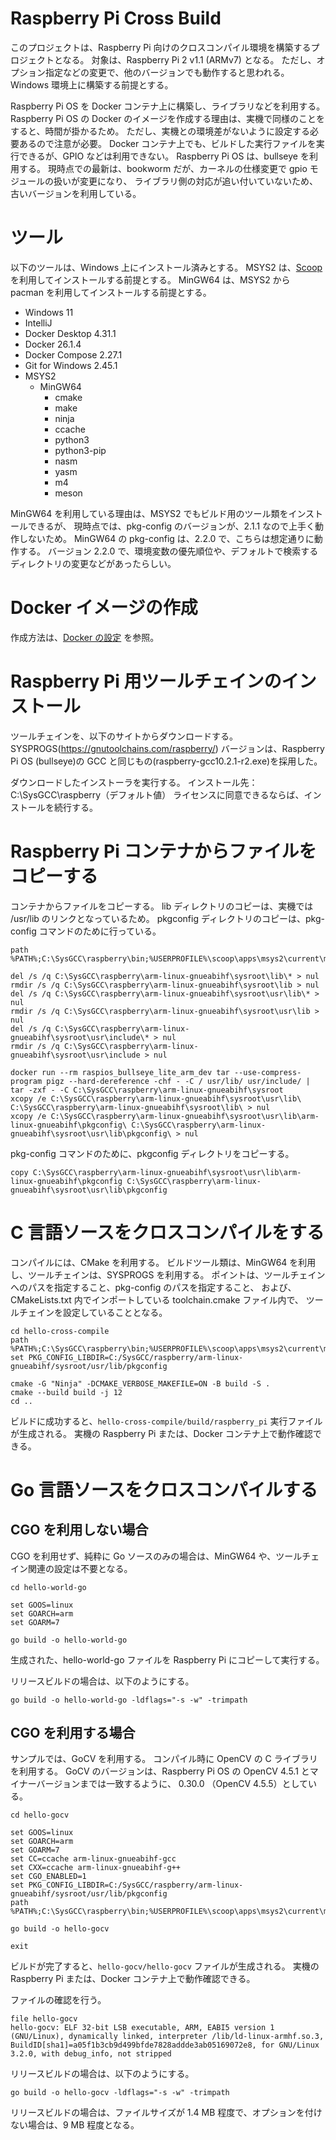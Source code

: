 # Raspberry Pi Cross Build

このプロジェクトは、Raspberry Pi 向けのクロスコンパイル環境を構築するプロジェクトとなる。
対象は、Raspberry Pi 2 v1.1 (ARMv7) となる。
ただし、オプション指定などの変更で、他のバージョンでも動作すると思われる。
Windows 環境上に構築する前提とする。

Raspberry Pi OS を Docker コンテナ上に構築し、ライブラリなどを利用する。
Raspberry Pi OS の Docker のイメージを作成する理由は、実機で同様のことをすると、時間が掛かるため。
ただし、実機との環境差がないように設定する必要あるので注意が必要。
Docker コンテナ上でも、ビルドした実行ファイルを実行できるが、GPIO などは利用できない。
Raspberry Pi OS は、bullseye を利用する。
現時点での最新は、bookworm だが、カーネルの仕様変更で gpio モジュールの扱いが変更になり、
ライブラリ側の対応が追い付いていないため、古いバージョンを利用している。

# ツール

以下のツールは、Windows 上にインストール済みとする。
MSYS2 は、[Scoop](https://scoop.sh/) を利用してインストールする前提とする。
MinGW64 は、MSYS2 から pacman を利用してインストールする前提とする。

- Windows 11
- IntelliJ
- Docker Desktop 4.31.1
- Docker 26.1.4
- Docker Compose 2.27.1
- Git for Windows 2.45.1
- MSYS2
  - MinGW64
    - cmake
    - make
    - ninja
    - ccache
    - python3
    - python3-pip
    - nasm
    - yasm
    - m4
    - meson

MinGW64 を利用している理由は、MSYS2 でもビルド用のツール類をインストールできるが、
現時点では、pkg-config のバージョンが、2.1.1 なので上手く動作しないため。
MinGW64 の pkg-config は、2.2.0 で、こちらは想定通りに動作する。
バージョン 2.2.0 で、環境変数の優先順位や、デフォルトで検索するディレクトリの変更などがあったらしい。

# Docker イメージの作成

作成方法は、[Docker の設定](docker/README.md) を参照。

# Raspberry Pi 用ツールチェインのインストール

ツールチェインを、以下のサイトからダウンロードする。
SYSPROGS(https://gnutoolchains.com/raspberry/)
バージョンは、Raspberry Pi OS (bullseye)の GCC と同じもの(raspberry-gcc10.2.1-r2.exe)を採用した。

ダウンロードしたインストーラを実行する。
インストール先： C:\SysGCC\raspberry（デフォルト値）
ライセンスに同意できるならば、インストールを続行する。

# Raspberry Pi コンテナからファイルをコピーする

コンテナからファイルをコピーする。
lib ディレクトリのコピーは、実機では /usr/lib のリンクとなっているため。
pkgconfig ディレクトリのコピーは、pkg-config コマンドのために行っている。

```
path %PATH%;C:\SysGCC\raspberry\bin;%USERPROFILE%\scoop\apps\msys2\current\mingw64\bin

del /s /q C:\SysGCC\raspberry\arm-linux-gnueabihf\sysroot\lib\* > nul
rmdir /s /q C:\SysGCC\raspberry\arm-linux-gnueabihf\sysroot\lib > nul
del /s /q C:\SysGCC\raspberry\arm-linux-gnueabihf\sysroot\usr\lib\* > nul
rmdir /s /q C:\SysGCC\raspberry\arm-linux-gnueabihf\sysroot\usr\lib > nul
del /s /q C:\SysGCC\raspberry\arm-linux-gnueabihf\sysroot\usr\include\* > nul
rmdir /s /q C:\SysGCC\raspberry\arm-linux-gnueabihf\sysroot\usr\include > nul

docker run --rm raspios_bullseye_lite_arm_dev tar --use-compress-program pigz --hard-dereference -chf - -C / usr/lib/ usr/include/ | tar -zxf - -C C:\SysGCC\raspberry\arm-linux-gnueabihf\sysroot
xcopy /e C:\SysGCC\raspberry\arm-linux-gnueabihf\sysroot\usr\lib\ C:\SysGCC\raspberry\arm-linux-gnueabihf\sysroot\lib\ > nul
xcopy /e C:\SysGCC\raspberry\arm-linux-gnueabihf\sysroot\usr\lib\arm-linux-gnueabihf\pkgconfig\ C:\SysGCC\raspberry\arm-linux-gnueabihf\sysroot\usr\lib\pkgconfig\ > nul
```

pkg-config コマンドのために、pkgconfig ディレクトリをコピーする。

```
copy C:\SysGCC\raspberry\arm-linux-gnueabihf\sysroot\usr\lib\arm-linux-gnueabihf\pkgconfig C:\SysGCC\raspberry\arm-linux-gnueabihf\sysroot\usr\lib\pkgconfig
```

# C 言語ソースをクロスコンパイルをする

コンパイルには、CMake を利用する。
ビルドツール類は、MinGW64 を利用し、ツールチェインは、SYSPROGS を利用する。
ポイントは、ツールチェインへのパスを指定すること、pkg-config のパスを指定すること、
および、CMakeLists.txt 内でインポートしている toolchain.cmake ファイル内で、
ツールチェインを設定していることとなる。

```
cd hello-cross-compile
path %PATH%;C:\SysGCC\raspberry\bin;%USERPROFILE%\scoop\apps\msys2\current\mingw64\bin
set PKG_CONFIG_LIBDIR=C:/SysGCC/raspberry/arm-linux-gnueabihf/sysroot/usr/lib/pkgconfig

cmake -G "Ninja" -DCMAKE_VERBOSE_MAKEFILE=ON -B build -S .
cmake --build build -j 12
cd ..
```

ビルドに成功すると、`hello-cross-compile/build/raspberry_pi` 実行ファイルが生成される。
実機の Raspberry Pi または、Docker コンテナ上で動作確認できる。 

# Go 言語ソースをクロスコンパイルする

## CGO を利用しない場合

CGO を利用せず、純粋に Go ソースのみの場合は、MinGW64 や、ツールチェイン関連の設定は不要となる。

```
cd hello-world-go

set GOOS=linux
set GOARCH=arm
set GOARM=7

go build -o hello-world-go
```

生成された、hello-world-go ファイルを Raspberry Pi にコピーして実行する。

リリースビルドの場合は、以下のようにする。

```
go build -o hello-world-go -ldflags="-s -w" -trimpath
```

## CGO を利用する場合

サンプルでは、GoCV を利用する。
コンパイル時に OpenCV の C ライブラリを利用する。
GoCV のバージョンは、Raspberry Pi OS の OpenCV 4.5.1 とマイナーバージョンまでは一致するように、
0.30.0 （OpenCV 4.5.5）としている。

```
cd hello-gocv

set GOOS=linux
set GOARCH=arm
set GOARM=7
set CC=ccache arm-linux-gnueabihf-gcc
set CXX=ccache arm-linux-gnueabihf-g++
set CGO_ENABLED=1
set PKG_CONFIG_LIBDIR=C:/SysGCC/raspberry/arm-linux-gnueabihf/sysroot/usr/lib/pkgconfig
path %PATH%;C:\SysGCC\raspberry\bin;%USERPROFILE%\scoop\apps\msys2\current\mingw64\bin

go build -o hello-gocv

exit
```

ビルドが完了すると、`hello-gocv/hello-gocv` ファイルが生成される。
実機の Raspberry Pi または、Docker コンテナ上で動作確認できる。

ファイルの確認を行う。

```
file hello-gocv
hello-gocv: ELF 32-bit LSB executable, ARM, EABI5 version 1 (GNU/Linux), dynamically linked, interpreter /lib/ld-linux-armhf.so.3, BuildID[sha1]=a05f1b3cb9d499bfde7828addde3ab05169072e8, for GNU/Linux 3.2.0, with debug_info, not stripped
```

リリースビルドの場合は、以下のようにする。

```
go build -o hello-gocv -ldflags="-s -w" -trimpath
```

リリースビルドの場合は、ファイルサイズが 1.4 MB 程度で、オプションを付けない場合は、9 MB 程度となる。

